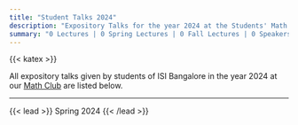 ```yaml
---
title: "Student Talks 2024"
description: "Expository Talks for the year 2024 at the Students' Math Club at Indian Statistical Institute, Bangalore."
summary: "0 Lectures | 0 Spring Lectures | 0 Fall Lectures | 0 Speakers"
---
```


{{< katex >}}

All expository talks given by students of ISI Bangalore in the year 2024 at our [Math Club](/) are listed below.

---

{{< lead >}}
Spring 2024
{{< /lead >}}
